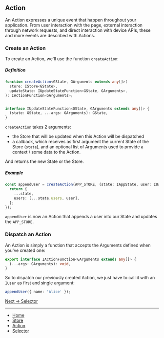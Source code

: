 ## Action

An Action expresses a unique event that happen throughout your application.
From user interaction with the page, external interaction through network requests, and direct interaction with device APIs,
these and more events are described with Actions.

### Create an Action

To create an Action, we'll use the function `createAction`:

##### Definition

```ts
function createAction<GState, GArguments extends any[]>(
  store: IStore<GState>,
  updateState: IUpdateStateFunction<GState, GArguments>,
): IActionFunction<GArguments>;


interface IUpdateStateFunction<GState, GArguments extends any[]> {
  (state: GState, ...args: GArguments): GState,
}
```

`createAction` takes 2 arguments:

- the Store that will be updated when this Action will be dispatched
- a callback, which receives as first argument the current State of the Store (`state`),
   and an optional list of Arguments used to provide a context / some data to the Action.
  
And returns the new State or the Store.

##### Example

```ts
const appendUser = createAction(APP_STORE, (state: IAppState, user: IUser): IAppState => {
  return {
    ...state,
    users: [...state.users, user],
  };
});
```

`appendUser` is now an Action that appends a user into our State and updates the `APP_STORE`.


### Dispatch an Action

An Action is simply a function that accepts the Arguments defined when you've created one:

```ts
export interface IActionFunction<GArguments extends any[]> {
  (...args: GArguments): void,
}
```

So to dispatch our previously created Action, we just have to call it with an `IUser` as first and single argument:

```ts
appendUser({ name: 'Alice' });
```

[Next => Selector](../selector/selector.md)

---

- [Home](../../README.md)
- [Store](../store/store.md)
- [Action](../action/action.md)
- [Selector](../selector/selector.md)
